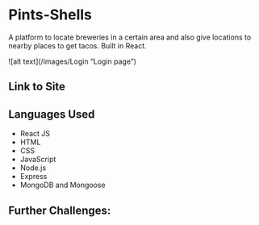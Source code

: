 # Pints-Shells
A platform to locate breweries in a certain area and also give locations to nearby places to get tacos. Built in React.

![alt text](/images/Login “Login page”)

## Link to Site


## Languages Used
- React JS
- HTML
- CSS
- JavaScript
- Node.js
- Express
- MongoDB and Mongoose


## Further Challenges:

